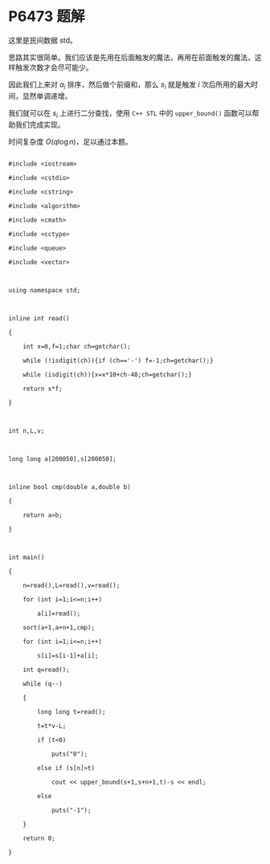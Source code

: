 # P6473 题解

这里是民间数据 std。

思路其实很简单。我们应该是先用在后面触发的魔法，再用在前面触发的魔法，这样触发次数才会尽可能少。

因此我们上来对 $a_i$ 排序，然后做个前缀和，那么 $s_i$ 就是触发 $i$ 次后所用的最大时间，显然单调递增。

我们就可以在 $s_i$ 上进行二分查找，使用 `C++ STL` 中的 `upper_bound()` 函数可以帮助我们完成实现。

时间复杂度 $O(q \log n)$，足以通过本题。

```
#include <iostream>
#include <cstdio>
#include <cstring>
#include <algorithm>
#include <cmath>
#include <cctype>
#include <queue>
#include <vector>

using namespace std;

inline int read()
{
	int x=0,f=1;char ch=getchar();
	while (!isdigit(ch)){if (ch=='-') f=-1;ch=getchar();}
	while (isdigit(ch)){x=x*10+ch-48;ch=getchar();}
	return x*f;
}

int n,L,v;

long long a[200050],s[200050];

inline bool cmp(double a,double b)
{
	return a>b;
}

int main()
{
	n=read(),L=read(),v=read();
	for (int i=1;i<=n;i++)
		a[i]=read();
	sort(a+1,a+n+1,cmp);
	for (int i=1;i<=n;i++)
		s[i]=s[i-1]+a[i];
	int q=read();
	while (q--)
	{
		long long t=read();
		t=t*v-L;
		if (t<0)
			puts("0");
		else if (s[n]>t)
			cout << upper_bound(s+1,s+n+1,t)-s << endl;
		else
			puts("-1");
	}
	return 0;
}
```